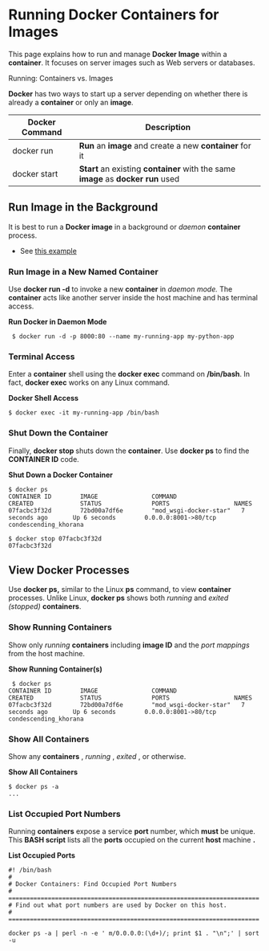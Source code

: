 # Running Docker Containers for Images

This page explains how to run and manage **Docker Image** within a **container**.
It focuses on server images such as Web servers or databases.

Running: Containers vs. Images

**Docker** has two ways to start up a server depending on whether there is
already a **container** or only an **image**.

Docker Command      | Description                                                    
--------------------|----------------------------------------------------------------
docker run          | **Run** an **image** and create a new **container** for it     
docker start        | **Start** an existing **container** with the same **image** as **docker run** used 


## Run Image in the Background

It is best to run a **Docker image** in a background or _daemon_ **container** process.

  * See [this example](https://linuxconfig.org/how-to-start-a-docker-container-as-daemon-process)

### Run Image in a New Named Container

Use **docker run -d** to invoke a new **container** in _daemon mode._ The
**container** acts like another server inside the host machine and has terminal access.

 **Run Docker in Daemon Mode**

     $ docker run -d -p 8000:80 --name my-running-app my-python-app

### Terminal Access

Enter a **container** shell using the **docker exec** command on **/bin/bash**.
In fact, **docker exec** works on any Linux command.

 **Docker Shell Access**

    $ docker exec -it my-running-app /bin/bash

### Shut Down the Container

Finally, **docker stop <container id>** shuts down the **container**.
Use **docker ps** to find the **CONTAINER ID** code.

 **Shut Down a Docker Container**

    $ docker ps
    CONTAINER ID        IMAGE               COMMAND                  CREATED             STATUS              PORTS                  NAMES
    07facbc3f32d        72bd00a7df6e        "mod_wsgi-docker-star"   7 seconds ago       Up 6 seconds        0.0.0.0:8001->80/tcp   condescending_khorana
    
    $ docker stop 07facbc3f32d
    07facbc3f32d

## View Docker Processes

Use **docker ps,** similar to the Linux **ps** command, to view **container** processes.
Unlike Linux, **docker ps** shows both _running_ and _exited (stopped)_ **containers**.

### Show Running Containers

Show only _running_ **containers** including **image ID** and the _port mappings_ from the host machine.

 **Show Running Container(s)**

     $ docker ps
    CONTAINER ID        IMAGE               COMMAND                  CREATED             STATUS              PORTS                  NAMES
    07facbc3f32d        72bd00a7df6e        "mod_wsgi-docker-star"   7 seconds ago       Up 6 seconds        0.0.0.0:8001->80/tcp   condescending_khorana
    

### Show All Containers

Show any **containers** , _running_ , _exited_ , or otherwise.

**Show All Containers**

    $ docker ps -a
    ...

### List Occupied Port Numbers

Running **containers** expose a service **port** number, which **must** be unique.
This **BASH script** lists all the **ports** occupied on the current **host** machine **.**

 **List Occupied Ports**

    #! /bin/bash
    #
    # Docker Containers: Find Occupied Port Numbers
    # ======================================================================
    # Find out what port numbers are used by Docker on this host.
    # ======================================================================
    
    docker ps -a | perl -n -e ' m/0.0.0.0:(\d+)/; print $1 . "\n";' | sort -u

